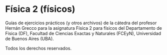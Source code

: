 # Física 2 (físicos)
Guías de ejercicios prácticos (y otros archivos) de la cátedra del profesor Hernán Grecco para la asignatura Física 2 para físicos del Departamento de Física (DF), Facultad de Ciencias Exactas y Naturales (FCEyN), Universidad de Buenos Aires (UBA).

Todos los derechos reservados.
